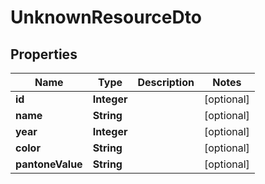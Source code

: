 

# UnknownResourceDto

## Properties

Name | Type | Description | Notes
------------ | ------------- | ------------- | -------------
**id** | **Integer** |  |  [optional]
**name** | **String** |  |  [optional]
**year** | **Integer** |  |  [optional]
**color** | **String** |  |  [optional]
**pantoneValue** | **String** |  |  [optional]




